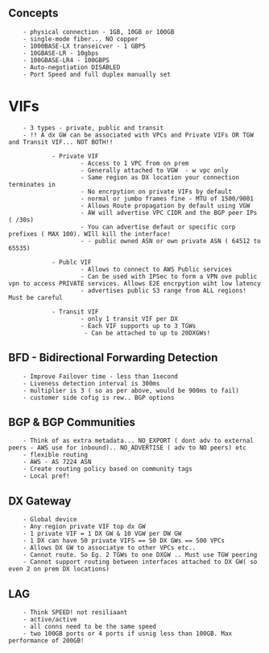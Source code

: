 ## Concepts
        - physical connection - 1GB, 10GB or 100GB 
        - single-mode fiber... NO copper
        - 1000BASE-LX transeicver - 1 GBPS
        - 10GBASE-LR - 10gbps
        - 100GBASE-LR4 - 100GBPS
        - Auto-negotiation DISABLED
        - Port Speed and full duplex manually set


# VIFs
        - 3 types - private, public and transit
        - !! A dx GW can be associated with VPCs and Private VIFs OR TGW and Transit VIF... NOT BOTH!!

                - Private VIF
                        - Access to 1 VPC from on prem
                        - Generally attached to VGW  - w vpc only
                        - Same region as DX location your connection terminates in
                        - No encrpytion on private VIFs by default
                        - normal or jumbo frames fine - MTU of 1500/9001
                        - Allows Route propagation by default using VGW
                        - AW will advertise VPC CIDR and the BGP peer IPs ( /30s)
                        - You can advertise defaut or specific corp prefixes ( MAX 100). WIll kill the interface!
                        - - public owned ASN or own private ASN ( 64512 to 65535)

                - Publc VIF 
                        - Allows to connect to AWS Public services
                        - Can be used with IPSec to form a VPN ove public vpn to access PRIVATE services. Allows E2E encrpytion wiht low latency
                        - advertises public S3 range from ALL regions! Must be careful

                - Transit VIF
                        - only 1 transit VIF per DX
                        - Each VIF supports up to 3 TGWs
                         - Can be attached to up to 20DXGWs!


## BFD - Bidirectional Forwarding Detection
        - Improve Failover time - less than 1second
        - Liveness detection interval is 300ms
        - multiplier is 3 ( so as per above, would be 900ms to fail)
        - customer side cofig is rew.. BGP options

## BGP & BGP Communities
        - Think of as extra metadata... NO_EXPORT ( dont adv to external peers - AWS use for inbound).. NO_ADVERTISE ( adv to NO peers) etc
        - flexible routing
        - AWS - AS 7224 ASN
        - Create routing policy based on community tags
        - Local pref!


## DX Gateway
        - Global device
        - Any region private VIF top dx GW
        - 1 private VIF = 1 DX GW & 10 VGW per DW GW
        - 1 DX can have 50 private VIFS == 50 DX GWs == 500 VPCs
        - Allows DX GW to associatye to other VPCs etc.. 
        - Cannot route. So Eg. 2 TGWs to one DXGW .. Must use TGW peering
        - Cannot support routing between interfaces attached to DX GW( so even 2 on prem DX locations)

## LAG
        - Think SPEED! not resiliaant
        - active/active
        - all conns need to be the same speed
        - two 100GB ports or 4 ports if usnig less than 100GB. Max performance of 200GB!
